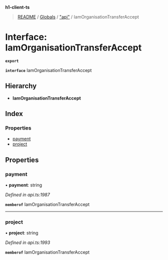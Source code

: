 **h1-client-ts**

> [README](../README.md) / [Globals](../globals.md) / ["api"](../modules/_api_.md) / IamOrganisationTransferAccept

# Interface: IamOrganisationTransferAccept

**`export`** 

**`interface`** IamOrganisationTransferAccept

## Hierarchy

* **IamOrganisationTransferAccept**

## Index

### Properties

* [payment](_api_.iamorganisationtransferaccept.md#payment)
* [project](_api_.iamorganisationtransferaccept.md#project)

## Properties

### payment

•  **payment**: string

*Defined in api.ts:1987*

**`memberof`** IamOrganisationTransferAccept

___

### project

•  **project**: string

*Defined in api.ts:1993*

**`memberof`** IamOrganisationTransferAccept
